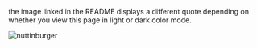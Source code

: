 the image linked in the README displays a different quote depending on whether you view this page in light or dark color mode.

![nuttinburger](https://user-images.githubusercontent.com/2553268/102173016-17197f80-3e68-11eb-970c-a7027c5ecf88.png)
